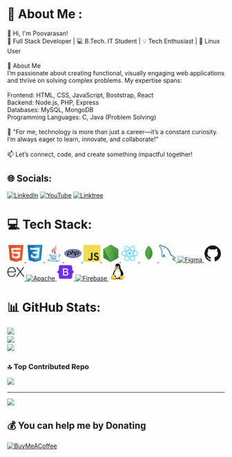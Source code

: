 # 💫 About Me :
👋 Hi, I'm Poovarasan!<br>🚀 Full Stack Developer | 💻 B.Tech. IT Student | 💡 Tech Enthusiast  | 🐧 Linux User <br><br>🌟 About Me<br>I’m passionate about creating functional, visually engaging web applications and thrive on solving complex problems. My expertise spans:<br><br>Frontend: HTML, CSS, JavaScript, Bootstrap, React<br>Backend: Node.js, PHP, Express<br>Databases: MySQL, MongoDB<br>Programming Languages: C, Java (Problem Solving)<br><br>💬 "For me, technology is more than just a career—it’s a constant curiosity. I’m always eager to learn, innovate, and collaborate!"<br><br>📫 Let’s connect, code, and create something impactful together!


## 🌐 Socials:
[![LinkedIn](https://img.shields.io/badge/LinkedIn-%230077B5.svg?logo=linkedin&logoColor=white)](https://www.linkedin.com/in/poovarasan-saravanan-b40817267/)
[![YouTube](https://img.shields.io/badge/YouTube-%23FF0000.svg?logo=youtube&logoColor=white)](https://youtube.com/@poovarasansaravanan-r5p?si=Qn8HygHRsmd3jg9L)
[![Linktree](https://img.shields.io/badge/Linktree-%23000000.svg?logo=about.me&logoColor=white)](https://linktr.ee/poovarasan13)

# 💻 Tech Stack:
<!-- HTML -->
  <a href="https://developer.mozilla.org/en-US/docs/Web/HTML" target="_blank" rel="noreferrer">
    <img src="https://raw.githubusercontent.com/devicons/devicon/master/icons/html5/html5-original.svg" alt="HTML5" width="40" height="40"/>
  </a>
  
  <!-- CSS -->
  <a href="https://developer.mozilla.org/en-US/docs/Web/CSS" target="_blank" rel="noreferrer">
    <img src="https://raw.githubusercontent.com/devicons/devicon/master/icons/css3/css3-original.svg" alt="CSS3" width="40" height="40"/>
  </a>
  
  <!-- Java -->
  <a href="https://www.java.com" target="_blank" rel="noreferrer">
    <img src="https://raw.githubusercontent.com/devicons/devicon/master/icons/java/java-original.svg" alt="Java" width="40" height="40"/>
  </a>
  
  <!-- PHP -->
  <a href="https://www.php.net" target="_blank" rel="noreferrer">
    <img src="https://raw.githubusercontent.com/devicons/devicon/master/icons/php/php-original.svg" alt="PHP" width="40" height="40"/>
  </a>
  
  <!-- JavaScript -->
  <a href="https://developer.mozilla.org/en-US/docs/Web/JavaScript" target="_blank" rel="noreferrer">
    <img src="https://raw.githubusercontent.com/devicons/devicon/master/icons/javascript/javascript-original.svg" alt="JavaScript" width="40" height="40"/>
  </a>
  
  <!-- Node.js -->
  <a href="https://nodejs.org" target="_blank" rel="noreferrer">
    <img src="https://raw.githubusercontent.com/devicons/devicon/master/icons/nodejs/nodejs-original.svg" alt="Node.js" width="40" height="40"/>
  </a>
  
  <!-- React -->
  <a href="https://reactjs.org/" target="_blank" rel="noreferrer">
    <img src="https://raw.githubusercontent.com/devicons/devicon/master/icons/react/react-original.svg" alt="React" width="40" height="40"/>
  </a>
  
  <!-- MongoDB -->
  <a href="https://www.mongodb.com/" target="_blank" rel="noreferrer">
    <img src="https://raw.githubusercontent.com/devicons/devicon/master/icons/mongodb/mongodb-original.svg" alt="MongoDB" width="40" height="40"/>
  </a>
  
  <!-- MySQL -->
  <a href="https://www.mysql.com/" target="_blank" rel="noreferrer">
    <img src="https://raw.githubusercontent.com/devicons/devicon/master/icons/mysql/mysql-original.svg" alt="MySQL" width="40" height="40"/>
  </a>
  
  <!-- Figma -->
  <a href="https://www.figma.com/" target="_blank" rel="noreferrer">
    <img src="https://www.vectorlogo.zone/logos/figma/figma-icon.svg" alt="Figma" width="40" height="40"/>
  </a>
  
  <!-- GitHub -->
  <a href="https://github.com/" target="_blank" rel="noreferrer">
    <img src="https://raw.githubusercontent.com/devicons/devicon/master/icons/github/github-original.svg" alt="GitHub" width="40" height="40"/>
  </a>
  
  <!-- Express.js -->
  <a href="https://expressjs.com/" target="_blank" rel="noreferrer">
    <img src="https://raw.githubusercontent.com/devicons/devicon/master/icons/express/express-original.svg" alt="Express.js" width="40" height="40"/>
  </a>
  
  <!-- Apache -->
  <a href="https://www.apache.org/" target="_blank" rel="noreferrer">
    <img src="https://www.vectorlogo.zone/logos/apache/apache-icon.svg" alt="Apache" width="40" height="40"/>
  </a>
  
  <!-- Bootstrap -->
  <a href="https://getbootstrap.com" target="_blank" rel="noreferrer">
    <img src="https://raw.githubusercontent.com/devicons/devicon/master/icons/bootstrap/bootstrap-plain.svg" alt="Bootstrap" width="40" height="40"/>
  </a>
  
  <!-- Firebase -->
  <a href="https://firebase.google.com/" target="_blank" rel="noreferrer">
    <img src="https://www.vectorlogo.zone/logos/firebase/firebase-icon.svg" alt="Firebase" width="40" height="40"/>
  </a>
  <!-- Linux -->
  <a href="https://www.kernel.org/" target="_blank" rel="noreferrer">
    <img src="https://raw.githubusercontent.com/devicons/devicon/master/icons/linux/linux-original.svg" alt="Linux" width="40" height="40"/>
  </a>


# 📊 GitHub Stats:
![](https://github-readme-stats.vercel.app/api?username=poovarasan13&theme=transparent&hide_border=false&include_all_commits=true&count_private=true)<br/>
![](https://github-readme-streak-stats.herokuapp.com/?user=poovarasan13&theme=transparent&hide_border=false)<br/>
![](https://github-readme-stats.vercel.app/api/top-langs/?username=poovarasan13&theme=transparent&hide_border=false&include_all_commits=true&count_private=true&layout=compact)


### 🔝 Top Contributed Repo
![](https://github-contributor-stats.vercel.app/api?username=poovarasan13&limit=5&theme=dark&combine_all_yearly_contributions=true)

---
[![](https://visitcount.itsvg.in/api?id=poovarasan13&icon=5&color=6)](https://visitcount.itsvg.in)

  ## 💰 You can help me by Donating
  [![BuyMeACoffee](https://img.shields.io/badge/Buy%20Me%20a%20Coffee-ffdd00?style=for-the-badge&logo=buy-me-a-coffee&logoColor=black)](https://buymeacoffee.com/poovarasan) 

  
<!-- Proudly created with GPRM ( https://gprm.itsvg.in ) -->
